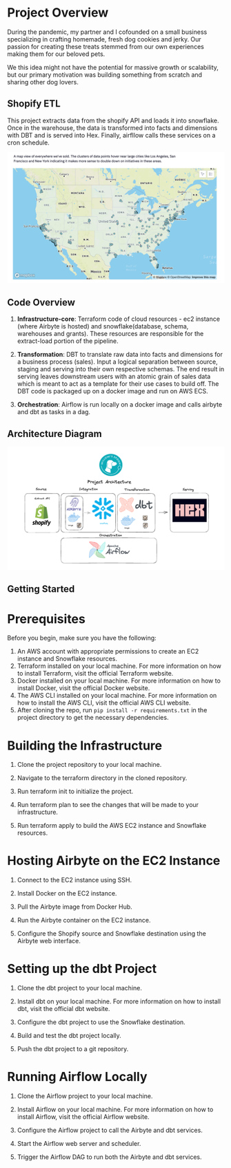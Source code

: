 # Project Overview

During the pandemic, my partner and I cofounded on a small business specializing in crafting homemade, fresh dog cookies and jerky. Our passion for creating these treats stemmed from our own experiences making them for our beloved pets. 

We this idea might not have the potential for massive growth or scalability, but our primary motivation was building something from scratch and sharing other dog lovers. 

## Shopify ETL 

This project extracts data from the shopify API and loads it into snowflake. Once in the warehouse, the data is transformed into facts and dimensions with DBT and is served into Hex. Finally, airfllow calls these services on a cron schedule. 

![sales_locations](images/sales_breakouts.png)



## Code Overview

1. **Infrastructure-core**: Terraform code of cloud resources - ec2 instance (where Airbyte is hosted) and snowflake(database, schema, warehouses and grants). These resources are responsible for the extract-load portion of the pipeline. 

2. **Transformation**: DBT to translate raw data into facts and dimensions for a business process (sales). Input a logical separation between source, staging and serving into their own respective schemas. The end result in serving leaves downstream users with an atomic grain of sales data which is meant to act as a template for their use cases to build off. The DBT code is packaged up on a docker image and run on AWS ECS. 

3. **Orchestration**: Airflow is run locally on a docker image and calls airbyte and dbt as tasks in a dag. 




## Architecture Diagram 

![ws_diagram](images/ws_diagram.png)


## Getting Started 

# Prerequisites

Before you begin, make sure you have the following:

1. An AWS account with appropriate permissions to create an EC2 instance and Snowflake resources.
2. Terraform installed on your local machine. For more information on how to install Terraform, visit the official Terraform website.
3. Docker installed on your local machine. For more information on how to install Docker, visit the official Docker website.
4. The AWS CLI installed on your local machine. For more information on how to install the AWS CLI, visit the official AWS CLI website.
5. After cloning the repo, run `pip install -r requirements.txt` in the project directory to get the necessary dependencies. 

# Building the Infrastructure

1. Clone the project repository to your local machine.

2. Navigate to the terraform directory in the cloned repository.

3. Run terraform init to initialize the project.

4. Run terraform plan to see the changes that will be made to your infrastructure.

5. Run terraform apply to build the AWS EC2 instance and Snowflake resources.

# Hosting Airbyte on the EC2 Instance

1. Connect to the EC2 instance using SSH.

2. Install Docker on the EC2 instance.

3. Pull the Airbyte image from Docker Hub.

4. Run the Airbyte container on the EC2 instance.

5. Configure the Shopify source and Snowflake destination using the Airbyte web interface.

# Setting up the dbt Project

1. Clone the dbt project to your local machine.

2. Install dbt on your local machine. For more information on how to install dbt, visit the official dbt website.

3. Configure the dbt project to use the Snowflake destination.

4. Build and test the dbt project locally.

5. Push the dbt project to a git repository.

# Running Airflow Locally

1. Clone the Airflow project to your local machine.

2. Install Airflow on your local machine. For more information on how to install Airflow, visit the official Airflow website.

3. Configure the Airflow project to call the Airbyte and dbt services.

4. Start the Airflow web server and scheduler.

5. Trigger the Airflow DAG to run both the Airbyte and dbt services.

